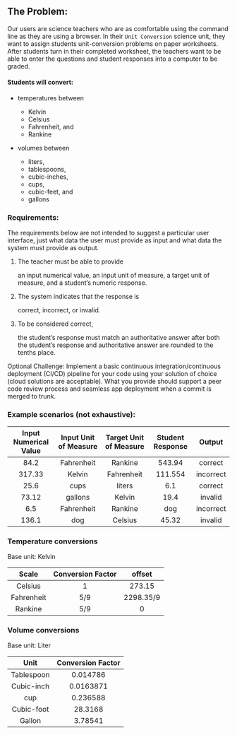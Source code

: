 ## The Problem:
Our users are science teachers who are as comfortable using the command line as they are using a browser. 
In their `Unit Conversion` science unit,
they want to assign students unit-conversion problems on paper worksheets. After students turn in their completed worksheet, 
the teachers want to be able to enter the questions and student responses into a computer to be graded. 

#### Students will convert:
* temperatures between 
    
    * Kelvin
    * Celsius
    * Fahrenheit, and 
    * Rankine

* volumes between 

    * liters, 
    * tablespoons, 
    * cubic-inches, 
    * cups, 
    * cubic-feet, and 
    * gallons
    
### Requirements:
The requirements below are not intended to suggest a particular user interface, just what data the user must provide as input and what data the system must provide as output.

1. The teacher must be able to provide 

    an input numerical value, an input unit of measure, a target unit of measure, and a student’s numeric response.
    
2. The system indicates that the response is 
    
    correct, incorrect, or invalid. 
    
3. To be considered correct, 
    
    the student’s response must match an authoritative answer after both the student’s response and authoritative answer are rounded to the tenths place.

Optional Challenge: Implement a basic continuous integration/continuous deployment (CI/CD) pipeline for your code using your solution of choice
(cloud solutions are acceptable). What you provide should support a peer code review process and seamless app deployment when a commit is merged to trunk.

### Example scenarios (not exhaustive):
|Input Numerical Value |Input Unit of Measure |Target Unit of Measure |Student Response |Output
| :--------: | :--------: | :--------: | :--------: | :--------: | 
| 84.2       | Fahrenheit | Rankine | 543.94 | correct |
| 317.33 | Kelvin | Fahrenheit | 111.554 | incorrect |
| 25.6 | cups  | liters | 6.1 | correct |
| 73.12 | gallons | Kelvin | 19.4 | invalid |
| 6.5 | Fahrenheit | Rankine | dog | incorrect |
| 136.1 | dog | Celsius | 45.32 | invalid |

### Temperature conversions

Base unit: Kelvin

| Scale | Conversion Factor | offset |
| :----: | :----: | :----: |
| Celsius | 1 | 273.15 |
| Fahrenheit | 5/9 | 2298.35/9 |
| Rankine | 5/9 | 0 |

### Volume conversions

Base unit: Liter

| Unit | Conversion Factor | 
| :----: | :----: |
| Tablespoon | 0.014786 |
| Cubic-inch | 0.0163871 |
| cup | 0.236588 |
| Cubic-foot | 28.3168 |
| Gallon | 3.78541 |

